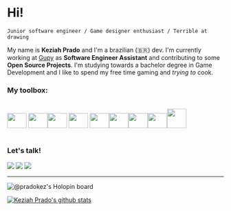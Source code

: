 # **Hi!**

    Junior software engineer / Game designer enthusiast / Terrible at drawing

My name is **Keziah Prado** and I'm a brazilian (🇧🇷) dev. I'm currently working at [Gupy](https://gupy.io) as **Software Engineer Assistant** and contributing to some **Open Source Projects**. I'm studying towards a bachelor degree in Game Development and I like to spend my free time gaming and _trying to_ cook.
### My toolbox:
<div style="display: inline_block"><br>
 <img height="35" width="45" src="https://cdn.jsdelivr.net/gh/devicons/devicon/icons/react/react-original-wordmark.svg" />
  <img height="35" width="45" src="https://cdn.jsdelivr.net/gh/devicons/devicon/icons/git/git-original.svg" /><img height="35" width="45" src="https://cdn.jsdelivr.net/gh/devicons/devicon/icons/javascript/javascript-original.svg" />
<img height="35" width="45" src="https://cdn.jsdelivr.net/gh/devicons/devicon/icons/typescript/typescript-original.svg" />
 <img height="35" width="45" src="https://cdn.jsdelivr.net/gh/devicons/devicon/icons/sass/sass-original.svg" /><img height="35" width="45" src="https://cdn.jsdelivr.net/gh/devicons/devicon/icons/css3/css3-plain-wordmark.svg" /><img height="35" width="45" src="https://cdn.jsdelivr.net/gh/devicons/devicon/icons/nextjs/nextjs-original-wordmark.svg" /><img height="35" width="45" src="https://cdn.jsdelivr.net/gh/devicons/devicon/icons/bootstrap/bootstrap-plain.svg" /><img height="45" width="45" src="https://cdn.jsdelivr.net/gh/devicons/devicon/icons/nodejs/nodejs-plain-wordmark.svg" />
 </div>

#
### Let's talk!
<div>
<a href="https://instagram.com/keziahprado" target="_blank"><img src="https://img.shields.io/badge/-Instagram-%23E4405F?style=for-the-badge&logo=instagram&logoColor=white" target="_blank"></a>
<a href = "mailto:pradokeziah@gmail.com"><img src="https://img.shields.io/badge/Gmail-D14836?style=for-the-badge&logo=gmail&logoColor=white" target="_blank"></a>
<a href="https://www.linkedin.com/in/keziahprado" target="_blank"><img src="https://img.shields.io/badge/-LinkedIn-%230077B5?style=for-the-badge&logo=linkedin&logoColor=white" target="_blank"></a>   
</div>

____
![@pradokez's Holopin board](https://holopin.me/pradokez)

[![Keziah Prado's github stats](https://github-readme-stats.vercel.app/api?username=pradokez&theme=highcontrast&hide_border=true&show_icons=true&count_private=true)](https://github.com/pradokez)

